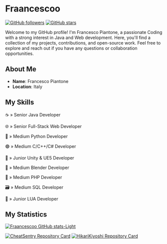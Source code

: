 # Fraancescoo

[![GitHub followers](https://img.shields.io/github/followers/fraancescoo?label=Follow&style=social)](https://github.com/fraancescoo)
[![GitHub stars](https://img.shields.io/github/stars/fraancescoo?style=social)](https://github.com/fraancescoo)

Welcome to my GitHub profile! I'm Francesco Piantone, a passionate Coding with a strong interest in Java and Web development. Here, you'll find a collection of my projects, contributions, and open-source work. Feel free to explore and reach out if you have any questions or collaboration opportunities.

## About Me

- **Name**: Francesco Piantone
- **Location**: Italy

## My Skills

<p>☕ » Senior Java Developer</p>
<p>🌐 » Senior Full-Stack Web Developer</p>
<p>🐍 » Medium Python Developer</p>
<p>🟣 » Medium C/C++/C# Developer</p>
<p>🧊 » Junior Unity & UE5 Developer</p>
<p>🔸 » Medium Blender Developer</p>
<p>🐘 » Medium PHP Developer</p>
<p>🗃 » Medium SQL Developer</p>
<p>🔵 » Junior LUA Developer</p>

## My Statistics

[![Fraancescoo GitHub stats-Light](https://github-readme-stats.vercel.app/api?username=fraancescoo\&show_icons=true\&theme=default#gh-light-mode-only)](https://github.com/fraancescoo)

[![CheatSentry Repository Card](https://github-readme-stats.vercel.app/api/pin/?username=fraancescoo&repo=CheatSentry)](https://github.com/fraancescoo/CheatSentry)
[![HikariKiyoshi Repository Card](https://github-readme-stats.vercel.app/api/pin/?username=fraancescoo&repo=HikariKiyoshi)](https://github.com/fraancescoo/HikariKiyoshi)
